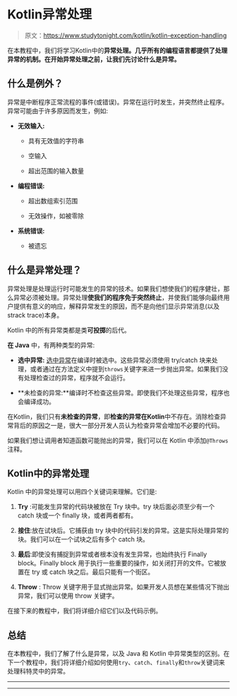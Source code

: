 # Kotlin异常处理

> 原文：<https://www.studytonight.com/kotlin/kotlin-exception-handling>

在本教程中，我们将学习Kotlin中的**异常处理。几乎所有的编程语言都提供了处理异常的机制。在开始异常处理之前，让我们先讨论什么是异常。**

## **什么是例外？**

异常是中断程序正常流程的事件(或错误)。异常在运行时发生，并突然终止程序。异常可能由于许多原因而发生，例如:

*   **无效输入:**

    *   具有无效值的字符串

    *   空输入

    *   超出范围的输入数量

*   **编程错误:**

    *   超出数组索引范围

    *   无效操作，如被零除

*   **系统错误:**

    *   被遗忘

## **什么是异常处理？**

异常处理是处理运行时可能发生的异常的技术。如果我们想使我们的程序健壮，那么异常必须被处理。异常处理**使我们的程序免于突然终止**，并使我们能够向最终用户提供有意义的响应，解释异常发生的原因，而不是向他们显示异常消息(以及 strack trace)本身。

Kotlin 中的所有异常类都是类**可投掷**的后代。

**在 Java** 中，有两种类型的异常:

*   **选中异常:** [选中异常](https://www.studytonight.com/java/exception-handling.php)在编译时被选中。这些异常必须使用 try/catch 块来处理，或者通过在方法定义中提到`throws`关键字来进一步抛出异常。如果我们没有处理检查过的异常，程序就不会运行。

*   **未检查的异常:**编译时不检查这些异常。即使我们不处理这些异常，程序也会编译成功。

在Kotlin，我们只有**未检查的异常**，即**检查的异常在Kotlin**中不存在。消除检查异常背后的原因之一是，很大一部分开发人员认为检查异常会增加不必要的代码。

如果我们想让调用者知道函数可能抛出的异常，我们可以在 Kotlin 中添加`@Throws`注释。

## Kotlin中的异常处理

Kotlin 中的异常处理可以用四个关键词来理解。它们是:

1.  **Try** :可能发生异常的代码块被放在 Try 块中。try 块后面必须至少有一个 catch 块或一个 finally 块，或者两者都有。

2.  **接住**:放在试块后。它捕获由 try 块中的代码引发的异常。这是实际处理异常的块。我们可以在一个试块之后有多个 catch 块。

3.  **最后**:即使没有捕捉到异常或者根本没有发生异常，也始终执行 Finally block。Finally block 用于执行一些重要的操作，如关闭打开的文件。它被放置在 try 或 catch 块之后。最后只能有一个街区。

4.  **Throw** : Throw 关键字用于显式抛出异常。如果开发人员想在某些情况下抛出异常，我们可以使用 throw 关键字。

在接下来的教程中，我们将详细介绍它们以及代码示例。

## **总结**

在本教程中，我们了解了什么是异常，以及 Java 和 Kotlin 中异常类型的区别。在下一个教程中，我们将详细介绍如何使用`try`、`catch`、`finally`和`throw`关键词来处理科特灵中的异常。

* * *

* * *